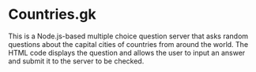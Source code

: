 # Countries.gk
This is a Node.js-based multiple choice question server that asks random questions about the capital cities of countries from around the world. The HTML code displays the question and allows the user to input an answer and submit it to the server to be checked.

